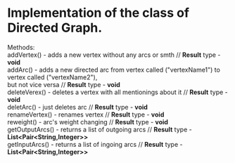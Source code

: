 # Implementation of the class of Directed Graph.

Methods: <br />
addVertex() - adds a new vertex without any arcs or smth // __Result__ type - __void__ <br />
addArc() - adds a new directed arc from vertex called ("vertexName1") to vertex called ("vertexName2"), <br />
but not vice versa // __Result__ type - __void__ <br />
deleteVerex() - deletes a vertex with all mentionings about it // __Result__ type - __void__ <br />
deletArc() - just deletes arc // __Result__ type - __void__ <br />
renameVertex() - renames vertex // __Result__ type - __void__ <br />
reweight() - arc's weight changing // __Result__ type - __void__ <br />
getOutputArcs() - returns a list of outgoing arcs // __Result__ type - __List<Pair<String,Integer>>__ <br />
getInputArcs() - returns a list of ingoing arcs // __Result__ type - __List<Pair<String,Integer>>__
